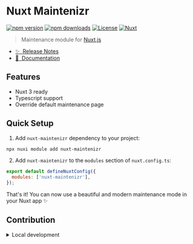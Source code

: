 # Nuxt Maintenizr

[![npm version][npm-version-src]][npm-version-href]
[![npm downloads][npm-downloads-src]][npm-downloads-href]
[![License][license-src]][license-href]
[![Nuxt][nuxt-src]][nuxt-href]

> Maintenance module for [Nuxt.js](https://nuxt.com/)

- [✨ &nbsp;Release Notes](https://github.com/roncallyt/nuxt-maintenizr/releases)
- [📖 &nbsp;Documentation](https://nuxt-maintenizr.t7n.dev)
<!-- - [🏀 Online playground](https://stackblitz.com/github/your-org/nuxt-maintenizr?file=playground%2Fapp.vue) -->

## Features

<!-- Highlight some of the features your module provide here -->
- Nuxt 3 ready
- Typescript support
- Override default maintenance page

## Quick Setup

1. Add `nuxt-maintenizr` dependency to your project:

```bash
npx nuxi module add nuxt-maintenizr
```

2. Add `nuxt-maintenizr` to the `modules` section of `nuxt.config.ts`:

```js
export default defineNuxtConfig({
  modules: ['nuxt-maintenizr'],
});
```
That's it! You can now use a beautiful and modern maintenance mode in your Nuxt app ✨

## Contribution

<details>
  <summary>Local development</summary>
  
  ```bash
  # Install dependencies
  npm install
  
  # Generate type stubs
  npm run dev:prepare
  
  # Develop with the playground
  npm run dev
  
  # Build the playground
  npm run dev:build
  
  # Run ESLint
  npm run lint
  
  # Run Vitest
  npm run test
  npm run test:watch
  
  # Release new version
  npm run release
  ```

</details>


<!-- Badges -->
[npm-version-src]: https://img.shields.io/npm/v/nuxt-maintenizr/latest.svg?style=flat&colorA=020420&colorB=00DC82
[npm-version-href]: https://npmjs.com/package/nuxt-maintenizr

[npm-downloads-src]: https://img.shields.io/npm/dm/nuxt-maintenizr.svg?style=flat&colorA=020420&colorB=00DC82
[npm-downloads-href]: https://npm.chart.dev/nuxt-maintenizr

[license-src]: https://img.shields.io/npm/l/nuxt-maintenizr.svg?style=flat&colorA=020420&colorB=00DC82
[license-href]: https://npmjs.com/package/nuxt-maintenizr

[nuxt-src]: https://img.shields.io/badge/Nuxt-020420?logo=nuxt.js
[nuxt-href]: https://nuxt.com
